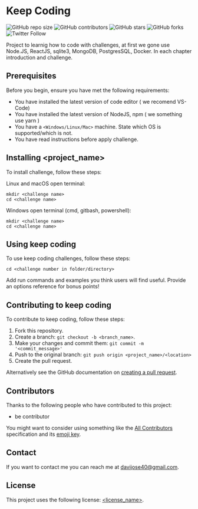 # Keep Coding

<!--- These are examples. See https://shields.io for others or to customize this set of shields. You might want to include dependencies, project status and licence info here --->
![GitHub repo size](https://img.shields.io/github/repo-size/davijose40/keepcoding?style=flat-square)
![GitHub contributors](hhttps://img.shields.io/github/contributors/davijose40/keepcoding?style=plastic)
![GitHub stars](https://img.shields.io/github/stars/davijose40/keepcoding?style=plastic)
![GitHub forks](https://img.shields.io/github/forks/davijose40/keepcoding?label=Fork&style=plastic)
![Twitter Follow](https://img.shields.io/twitter/follow/Jose40Davi?style=social)


Project to learnig how to code with challenges, at first we gone use Node.JS, ReactJS, sqlite3, MongoDB, PostgresSQL, Docker.
In each chapter introduction and challenge.

## Prerequisites

Before you begin, ensure you have met the following requirements:
* You have installed the latest version of code editor ( we recomend VS-Code)
* You have installed the latest version of NodeJS, npm ( we something use yarn )
* You have a `<Windows/Linux/Mac>` machine. State which OS is supported/which is not.
* You have read instructions before apply challenge.

## Installing <project_name>

To install challenge, follow these steps:

Linux and macOS open terminal:
```
mkdir <challenge name>
cd <challenge name>
```

Windows open terminal (cmd, gitbash, powershell):
```
mkdir <challenge name>
cd <challenge name>
```
## Using keep coding

To use keep coding challenges, follow these steps:

```
cd <challenge number in folder/directory>
```

Add run commands and examples you think users will find useful. Provide an options reference for bonus points!

## Contributing to keep coding

To contribute to keep coding, follow these steps:

1. Fork this repository.
2. Create a branch: `git checkout -b <branch_name>`.
3. Make your changes and commit them: `git commit -m '<commit_message>'`
4. Push to the original branch: `git push origin <project_name>/<location>`
5. Create the pull request.

Alternatively see the GitHub documentation on [creating a pull request](https://help.github.com/en/github/collaborating-with-issues-and-pull-requests/creating-a-pull-request).

## Contributors

Thanks to the following people who have contributed to this project:

* be contributor

You might want to consider using something like the [All Contributors](https://github.com/all-contributors/all-contributors) specification and its [emoji key](https://allcontributors.org/docs/en/emoji-key).

## Contact

If you want to contact me you can reach me at davijose40@gmail.com.

## License
<!--- If you're not sure which open license to use see https://choosealicense.com/--->

This project uses the following license: [<license_name>](<link>).